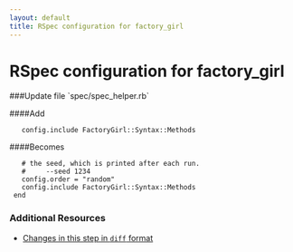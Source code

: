 ```yaml
---
layout: default
title: RSpec configuration for factory_girl
---
```


<h1 id="main">RSpec configuration for factory_girl</h1>
###Update file `spec/spec_helper.rb`

####Add
```
   config.include FactoryGirl::Syntax::Methods
```


####Becomes
```
   # the seed, which is printed after each run.
   #     --seed 1234
   config.order = "random"
   config.include FactoryGirl::Syntax::Methods
 end

```



### Additional Resources

* [Changes in this step in `diff` format](https://github.com/software-academy/rails_getting_started_bdd/commit/00e00b9a3b7ed0c54b79d4052b63abb9090706f7)

